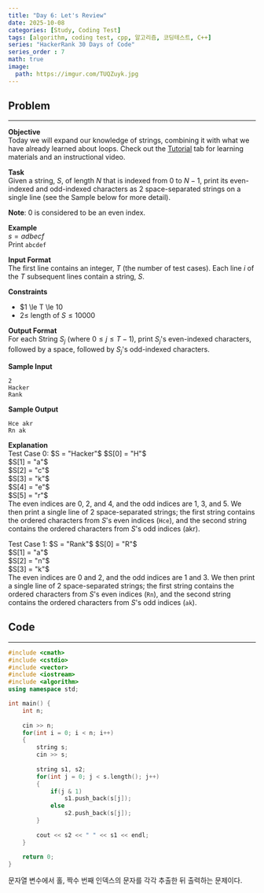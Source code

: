 ```yaml
---
title: "Day 6: Let's Review"
date: 2025-10-08
categories: [Study, Coding Test]
tags: [algorithm, coding test, cpp, 알고리즘, 코딩테스트, C++]
series: "HackerRank 30 Days of Code"
series_order : 7
math: true
image:
  path: https://imgur.com/TUQZuyk.jpg
---
```


## Problem

---

**Objective**  
Today we will expand our knowledge of strings, combining it with what we have already learned about loops. Check out the [Tutorial](https://www.hackerrank.com/challenges/30-review-loop/tutorial) tab for learning materials and an instructional video.

**Task**  
Given a string, $S$, of length $N$ that is indexed from $0$ to $N - 1$, print its even-indexed and odd-indexed characters as $2$ space-separated strings on a single line (see the Sample below for more detail).

**Note**: $0$ is considered to be an even index.

**Example**  
$s = adbecf$  
Print `abcdef`  

**Input Format**  
The first line contains an integer, $T$ (the number of test cases).
Each line $i$ of the $T$ subsequent lines contain a string, $S$.

**Constraints**  

- $1 \le T \le 10
- $2 \le$ length of $S \le 10000$

**Output Format**  
For each String $S_j$ (where $0 \le j \le T - 1$), print $S_j$'s even-indexed characters, followed by a space, followed by $S_j$'s odd-indexed characters.

**Sample Input**  
```text
2
Hacker
Rank
```

**Sample Output**  
```text
Hce akr
Rn ak
```

**Explanation**  
Test Case 0: $S = "Hacker"$
$S[0] = "H"$  
$S[1] = "a"$  
$S[2] = "c"$  
$S[3] = "k"$  
$S[4] = "e"$  
$S[5] = "r"$  
The even indices are $0$, $2$, and $4$, and the odd indices are $1$, $3$, and $5$. We then print a single line of $2$ space-separated strings; the first string contains the ordered characters from $S$'s even indices (`Hce`), and the second string contains the ordered characters from $S$'s odd indices (akr).

Test Case 1: $S = "Rank"$
$S[0] = "R"$  
$S[1] = "a"$  
$S[2] = "n"$  
$S[3] = "k"$  
The even indices are $0$ and $2$, and the odd indices are $1$ and $3$. We then print a single line of $2$ space-separated strings; the first string contains the ordered characters from $S$'s even indices (`Rn`), and the second string contains the ordered characters from $S$'s odd indices (`ak`).

## Code

---

```cpp
#include <cmath>
#include <cstdio>
#include <vector>
#include <iostream>
#include <algorithm>
using namespace std;

int main() {
    int n;
    
    cin >> n;
    for(int i = 0; i < n; i++)
    {
        string s;
        cin >> s;
        
        string s1, s2;
        for(int j = 0; j < s.length(); j++)
        {
            if(j & 1)
                s1.push_back(s[j]);
            else
                s2.push_back(s[j]);
        }
        
        cout << s2 << " " << s1 << endl;
    }
    
    return 0;
}

```

문자열 변수에서 홀, 짝수 번째 인덱스의 문자를 각각 추출한 뒤 출력하는 문제이다.
